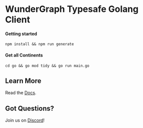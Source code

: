 # WunderGraph Typesafe Golang Client

#### Getting started

```shell
npm install && npm run generate
```

#### Get all Continents

```shell
cd go && go mod tidy && go run main.go
```

## Learn More

Read the [Docs](https://wundergraph.com/docs).

## Got Questions?

Join us on [Discord](https://wundergraph.com/discord)!
